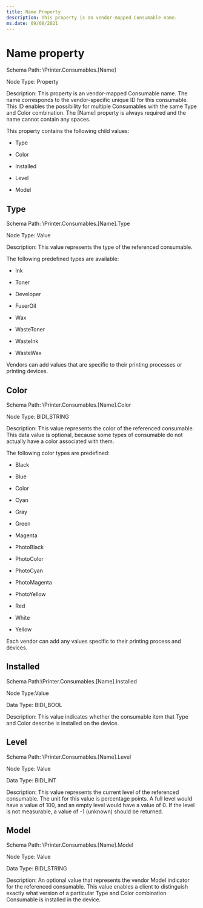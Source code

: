 ```yaml
---
title: Name Property
description: This property is an vendor-mapped Consumable name.
ms.date: 09/08/2021
---
```


# Name property

Schema Path: \\Printer.Consumables.\[Name\]

Node Type: Property

Description: This property is an vendor-mapped Consumable name. The name corresponds to the vendor-specific unique ID for this consumable. This ID enables the possibility for multiple Consumables with the same Type and Color combination. The \[Name\] property is always required and the name cannot contain any spaces.

This property contains the following child values:

- Type

- Color

- Installed

- Level

- Model

## Type

Schema Path: \\Printer.Consumables.\[Name\].Type

Node Type: Value

Description: This value represents the type of the referenced consumable.

The following predefined types are available:

- Ink

- Toner

- Developer

- FuserOil

- Wax

- WasteToner

- WasteInk

- WasteWax

Vendors can add values that are specific to their printing processes or printing devices.

## Color

Schema Path: \\Printer.Consumables.\[Name\].Color

Node Type: BIDI_STRING

Description: This value represents the color of the referenced consumable. This data value is optional, because some types of consumable do not actually have a color associated with them.

The following color types are predefined:

- Black

- Blue

- Color

- Cyan

- Gray

- Green

- Magenta

- PhotoBlack

- PhotoColor

- PhotoCyan

- PhotoMagenta

- PhotoYellow

- Red

- White

- Yellow

Each vendor can add any values specific to their printing process and devices.

## Installed

Schema Path:\\Printer.Consumables.\[Name\].Installed

Node Type:Value

Data Type: BIDI_BOOL

Description: This value indicates whether the consumable item that Type and Color describe is installed on the device.

## Level

Schema Path: \\Printer.Consumables.\[Name\].Level

Node Type: Value

Data Type: BIDI_INT

Description: This value represents the current level of the referenced consumable. The unit for this value is percentage points. A full level would have a value of 100, and an empty level would have a value of 0. If the level is not measurable, a value of -1 (unknown) should be returned.

## Model

Schema Path: \\Printer.Consumables.\[Name\].Model

Node Type: Value

Data Type: BIDI_STRING

Description: An optional value that represents the vendor Model indicator for the referenced consumable. This value enables a client to distinguish exactly what version of a particular Type and Color combination Consumable is installed in the device.
